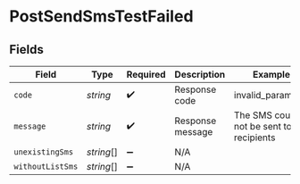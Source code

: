 # PostSendSmsTestFailed


## Fields

| Field                                       | Type                                        | Required                                    | Description                                 | Example                                     |
| ------------------------------------------- | ------------------------------------------- | ------------------------------------------- | ------------------------------------------- | ------------------------------------------- |
| `code`                                      | *string*                                    | :heavy_check_mark:                          | Response code                               | invalid_parameter                           |
| `message`                                   | *string*                                    | :heavy_check_mark:                          | Response message                            | The SMS could not be sent to all recipients |
| `unexistingSms`                             | *string*[]                                  | :heavy_minus_sign:                          | N/A                                         |                                             |
| `withoutListSms`                            | *string*[]                                  | :heavy_minus_sign:                          | N/A                                         |                                             |